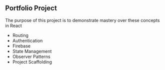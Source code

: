 ## Portfolio Project

The purpose of this project is to demonstrate mastery over these concepts in React
- Routing
- Authentication
- Firebase
- State Management
- Observer Patterns
- Project Scaffolding